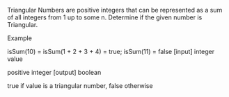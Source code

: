 Triangular Numbers are positive integers that can be represented as a sum of all integers from 1 up to some n. Determine if the given number is Triangular.

Example

isSum(10) = isSum(1 + 2 + 3 + 4) = true;
isSum(11) = false
[input] integer value

positive integer
[output] boolean

true if value is a triangular number, false otherwise
